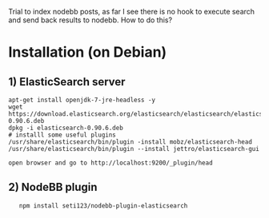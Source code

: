 Trial to index nodebb posts, as far I see there is no hook to execute search and send back results to nodebb. How to do this?

# Installation (on Debian)
## 1) ElasticSearch server

```
apt-get install openjdk-7-jre-headless -y
wget https://download.elasticsearch.org/elasticsearch/elasticsearch/elasticsearch-0.90.6.deb
dpkg -i elasticsearch-0.90.6.deb
# installl some useful plugins
/usr/share/elasticsearch/bin/plugin -install mobz/elasticsearch-head
/usr/share/elasticsearch/bin/plugin --install jettro/elasticsearch-gui 

open browser and go to http://localhost:9200/_plugin/head
```

## 2) NodeBB plugin 
```
   npm install seti123/nodebb-plugin-elasticsearch
   


